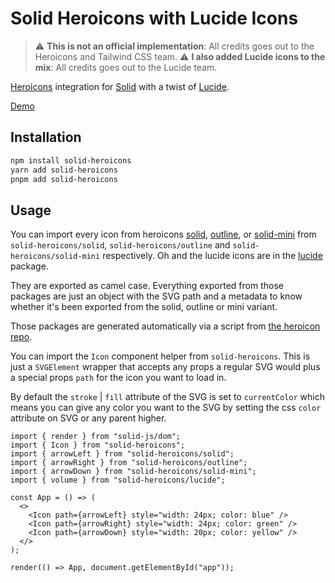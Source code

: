 # Solid Heroicons with Lucide Icons

> :warning: **This is not an official implementation**: All credits goes out to the Heroicons and Tailwind CSS team.
> :warning: **I also added Lucide icons to the mix**: All credits goes out to the Lucide team.

[Heroicons](https://github.com/tailwindlabs/heroicons) integration for [Solid](https://github.com/ryansolid/solid) with a twist of [Lucide](
    https://lucide.dev/).

[Demo](https://codesandbox.io/s/solid-heroicons-f26s1?file=/src/index.tsx)

## Installation

```bash
npm install solid-heroicons
yarn add solid-heroicons
pnpm add solid-heroicons
```

## Usage

You can import every icon from heroicons [solid](https://github.com/tailwindlabs/heroicons/tree/master/24/solid), [outline](https://github.com/tailwindlabs/heroicons/tree/master/24/outline), or [solid-mini](https://github.com/tailwindlabs/heroicons/tree/master/20/solid) from `solid-heroicons/solid`, `solid-heroicons/outline` and `solid-heroicons/solid-mini` respectively. Oh and the lucide icons are in the [lucide](https://github.com/lucide-icons/lucide) package.

They are exported as camel case. Everything exported from those packages are just an object with the SVG path and a metadata to know whether it's been exported from the solid, outline or mini variant.

Those packages are generated automatically via a script from [the heroicon repo](https://github.com/tailwindlabs/heroicons).

You can import the `Icon` component helper from `solid-heroicons`. This is just a `SVGElement` wrapper that accepts any props a regular SVG would plus a special props `path` for the icon you want to load in.

By default the `stroke` | `fill` attribute of the SVG is set to `currentColor` which means you can give any color you want to the SVG by setting the css `color` attribute on SVG or any parent higher.

```tsx
import { render } from "solid-js/dom";
import { Icon } from "solid-heroicons";
import { arrowLeft } from "solid-heroicons/solid";
import { arrowRight } from "solid-heroicons/outline";
import { arrowDown } from "solid-heroicons/solid-mini";
import { volume } from "solid-heroicons/lucide";

const App = () => (
  <>
    <Icon path={arrowLeft} style="width: 24px; color: blue" />
    <Icon path={arrowRight} style="width: 24px; color: green" />
    <Icon path={arrowDown} style="width: 20px; color: yellow" />
  </>
);

render(() => App, document.getElementById("app"));
```
